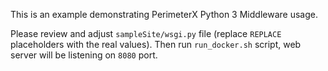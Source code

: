 This is an example demonstrating PerimeterX Python 3 Middleware usage.

Please review and adjust `sampleSite/wsgi.py` file (replace `REPLACE` placeholders with the real values).
Then run `run_docker.sh` script, web server will be listening on `8080` port.
